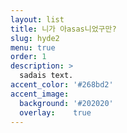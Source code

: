 ```yaml
---
layout: list
title: 니가 아asas니었구만?
slug: hyde2
menu: true
order: 1
description: >
  sadais text.
accent_color: '#268bd2'
accent_image:
  background: '#202020'
  overlay:    true
---
```

